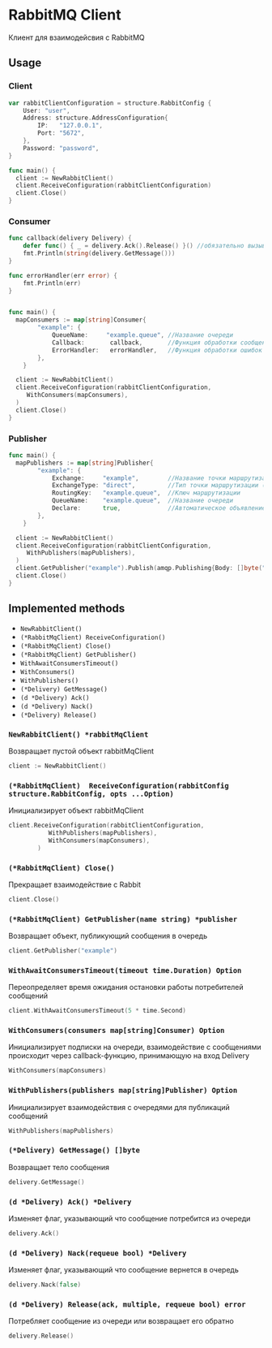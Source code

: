 # RabbitMQ Client

Клиент для взаимодейсвия с RabbitMQ

## Usage
### Client 
```go
var rabbitClientConfiguration = structure.RabbitConfig {
	User: "user",
	Address: structure.AddressConfiguration{
		IP:   "127.0.0.1",
		Port: "5672",
	},
	Password: "password",
}

func main() {
  client := NewRabbitClient()
  client.ReceiveConfiguration(rabbitClientConfiguration)
  client.Close()
}
```

### Consumer
```go
func callback(delivery Delivery) {
    defer func() { _ = delivery.Ack().Release() }() //обязательно вызывать Release, чтобы сообщения не копились
    fmt.Println(string(delivery.GetMessage()))
}

func errorHandler(err error) {
	fmt.Println(err)
}


func main() {
  mapConsumers := map[string]Consumer{
  		"example": {
  			QueueName:     "example.queue", //Название очереди
  			Callback:       callback,       //Функция обработки сообщений из очереди
  			ErrorHandler:   errorHandler,   //Функция обработки ошибок очереди
  		},
  	}

  client := NewRabbitClient()
  client.ReceiveConfiguration(rabbitClientConfiguration,
     WithConsumers(mapConsumers),
  )
  client.Close()
}
```

### Publisher
```go
func main() {
  mapPublishers := map[string]Publisher{
  		"example": {
  			Exchange:     "example",        //Название точки маршрутизации
  			ExchangeType: "direct",         //Тип точки маршрутизации (direct, funout)
  			RoutingKey:   "example.queue",  //Ключ маршрутизации
  			QueueName:    "example.queue",  //Название очереди
  			Declare:      true,             //Автоматическое объявление очереди
  		},
  	}

  client := NewRabbitClient()
  client.ReceiveConfiguration(rabbitClientConfiguration,
     WithPublishers(mapPublishers),
  )
  client.GetPublisher("example").Publish(amqp.Publishing{Body: []byte("example")})
  client.Close()
}
```

## Implemented methods
* `NewRabbitClient()`
* `(*RabbitMqClient) ReceiveConfiguration()`
* `(*RabbitMqClient) Close()`
* `(*RabbitMqClient) GetPublisher()`
* `WithAwaitConsumersTimeout()`
* `WithConsumers()`
* `WithPublishers()`
* `(*Delivery) GetMessage()`
* `(d *Delivery) Ack()`
* `(d *Delivery) Nack()`
* `(*Delivery) Release()`

### `NewRabbitClient() *rabbitMqClient`

Возвращает пустой объект rabbitMqClient
```go
client := NewRabbitClient()
```

### `(*RabbitMqClient)  ReceiveConfiguration(rabbitConfig structure.RabbitConfig, opts ...Option)`

Инициализирует объект rabbitMqClient
```go
client.ReceiveConfiguration(rabbitClientConfiguration,
	       WithPublishers(mapPublishers),
           WithConsumers(mapConsumers),
        )
```

### `(*RabbitMqClient) Close()`

Прекращает взаимодействие с Rabbit
```go
client.Close()
```


### `(*RabbitMqClient) GetPublisher(name string) *publisher`

Возвращает объект, публикующий сообщения в очередь
```go
client.GetPublisher("example")
```

### `WithAwaitConsumersTimeout(timeout time.Duration) Option`

Переопределяет время ожидания остановки работы потребителей сообщений
```go
client.WithAwaitConsumersTimeout(5 * time.Second)
```

### `WithConsumers(consumers map[string]Consumer) Option`

Инициализирует подписки на очереди, взаимодействие с сообщениями происходит через callback-функцию, принимающую на вход Delivery
```go
WithConsumers(mapConsumers)
```

### `WithPublishers(publishers map[string]Publisher) Option`

Инициализирует взаимодействия с очередями для публикаций сообщений
```go
WithPublishers(mapPublishers)
```

### `(*Delivery) GetMessage() []byte`

Возвращает тело сообщения
```go
delivery.GetMessage()
```

### `(d *Delivery) Ack() *Delivery` 

Изменяет флаг, указывающий что сообщение потребится из очереди
```go
delivery.Ack()
```


### `(d *Delivery) Nack(requeue bool) *Delivery`

Изменяет флаг, указывающий что сообщение вернется в очередь
```go
delivery.Nack(false)
```

### `(d *Delivery) Release(ack, multiple, requeue bool) error`

Потребляет сообщение из очереди или возвращает его обратно
```go
delivery.Release()
```

